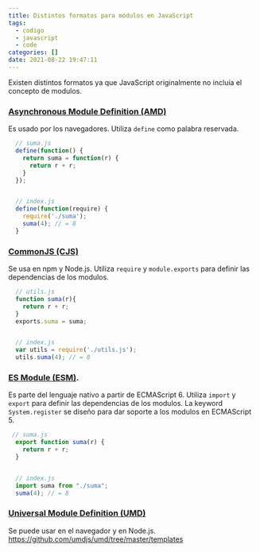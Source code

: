 ```yaml
---
title: Distintos formatos para módulos en JavaScript
tags:
  - codigo
  - javascript
  - code
categories: []
date: 2021-08-22 19:47:11
---
```


Existen distintos formatos ya que JavaScript originalmente no incluía el concepto de modulos.

### [Asynchronous Module Definition (AMD)](https://en.wikipedia.org/wiki/Asynchronous_module_definition)
Es usado por los navegadores.
Utiliza ```define``` como palabra reservada. 

```js 
  // suma.js
  define(function() {
    return suma = function(r) {
      return r + r;
    }
  });


  // index.js
  define(function(require) {
    require('./suma');
    suma(4); // = 8
  }
``` 

### [CommonJS (CJS)](https://en.wikipedia.org/wiki/CommonJS) 
Se usa en npm y Node.js. 
Utiliza ```require``` y ```module.exports``` para definir las dependencias de los modulos. 

```js 
  // utils.js
  function suma(r){
    return r + r;
  }
  exports.suma = suma;


  // index.js
  var utils = require('./utils.js');
  utils.suma(4); // = 8
``` 

### [ES Module (ESM)](https://hacks.mozilla.org/2018/03/es-modules-a-cartoon-deep-dive/). 
Es parte del lenguaje nativo a partir de ECMAScript 6.
Utiliza ```import``` y ```export``` para definir las dependencias de los modulos. 
La keyword ```System.register``` se diseño para dar soporte a los modulos en  ECMAScript 5. 

```js 
 // suma.js
  export function suma(r) {
    return r + r;
  }


  // index.js
  import suma from "./suma";
  suma(4); // = 8
``` 

### [Universal Module Definition (UMD)](https://github.com/umdjs/umd) 
Se puede usar en el navegador y en Node.js.
https://github.com/umdjs/umd/tree/master/templates
